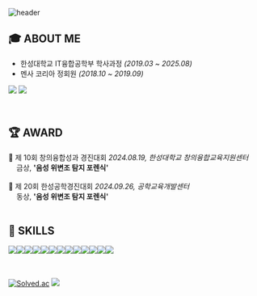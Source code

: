 ![header](https://capsule-render.vercel.app/api?type=waving&color=6994CDEE&text=&animation=twinkling&height=80)

## 🎓 ABOUT ME
- 한성대학교 IT융합공학부 학사과정 _(2019.03 ~ 2025.08)_
- 멘사 코리아 정회원 _(2018.10 ~ 2019.09)_
<p>
  <a href="https://blog.naver.com/modelable" target="_blank"><img src="https://img.shields.io/badge/_Blog-DD0B78?style=flat-square&logo=GitHub%20Sponsors&logoColor=white"/></a>
  <a href="mailto:modelable@naver.com" target="_blank"><img src="https://img.shields.io/badge/email-EA4335?style=flat-square&logo=Gmail&logoColor=white"/></a>
</p>
<br>

## 🏆 AWARD

🥇 제 10회 창의융합성과 경진대회 *2024.08.19, 한성대학교 창의융합교육지원센터* <br>
&nbsp; &nbsp; 금상, <b>'음성 위변조 탐지 포렌식'</b>
<br><br>
🥉 제 20회 한성공학경진대회 *2024.09.26, 공학교육개발센터* <br>
&nbsp; &nbsp; 동상, <b>'음성 위변조 탐지 포렌식'</b>
<br><br>

## 🔨 SKILLS
<div style="display:flex; flex-direction:row;">
    <img src="https://img.shields.io/badge/java-007396?style=flat-square&logo=java&logoColor=white"> 
    <img src="https://img.shields.io/badge/Spring-6DB33F?style=flat-square&logo=spring&logoColor=white">
    <img src="https://img.shields.io/badge/Gradle-02303A?style=flat-square&logo=gradle&logoColor=white">
    <img src="https://img.shields.io/badge/oracle-F80000?style=flat-square&logo=oracle&logoColor=white"> 
    <img src="https://img.shields.io/badge/mysql-4479A1?style=flat-square&logo=mysql&logoColor=white"> 
    <br>
    <img src="https://img.shields.io/badge/linux-FCC624?style=flat-square&logo=linux&logoColor=black"> 
    <img src="https://img.shields.io/badge/apache tomcat-F8DC75?style=flat-square&logo=apachetomcat&logoColor=black">
    <!-- <img src="https://img.shields.io/badge/Amazon AWS-232F3E?style=for-the-badge&logo=amazon aws&logoColor=white"> -->
    <!-- <img src="https://img.shields.io/badge/Amazon EC2-FF9900?style=for-the-badge&logo=amazon ec2&logoColor=white"> -->
    <!-- <img src="https://img.shields.io/badge/Amazon RDS-527FFF?style=for-the-badge&logo=amazon rds&logoColor=white"> -->
    <br>
    <img src="https://img.shields.io/badge/html5-E34F26?style=flat-square&logo=html5&logoColor=white"> 
    <img src="https://img.shields.io/badge/css-1572B6?style=flat-square&logo=css3&logoColor=white"> 
    <img src="https://img.shields.io/badge/javascript-F7DF1E?style=flat-square&logo=javascript&logoColor=black"> 
    <img src="https://img.shields.io/badge/node.js-339933?style=flat-square&logo=Node.js&logoColor=white">
    <img src="https://img.shields.io/badge/react-black?logo=react&style=flat-square">
    <img src="https://img.shields.io/badge/Express%20js-000000?style=flat-square&logo=express&logoColor=white">
    <!-- <img src="https://img.shields.io/badge/Backbone.js-0071B5?style=flat-square&logo=backbone.js&logoColor=black"> -->
    <!-- <img src="https://img.shields.io/badge/bootstrap-7952B3?style=flat-square&logo=bootstrap&logoColor=white"> -->
    <br>
</div><br>

## 
[![Solved.ac](http://mazassumnida.wtf/api/v2/generate_badge?boj=modelable)](https://solved.ac/modelable) <img src="https://github-readme-stats.vercel.app/api/top-langs/?username=modelable&layout=compact&hide=javascript,css,scss&theme=dracula&langs_count=8"/>
